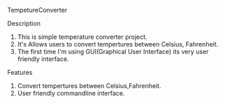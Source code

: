 TempetureConverter

Description
 1.  This is simple temperature converter project.
 2.  It's  Allows  users to convert tempertures between Celsius, Fahrenheit.
 3.  The first time I'm using GUI(Graphical User Interface) its very user friendly interface.

Features
1. Convert tempertures between Celsius,Fahrenheit.
2. User friendly commandline interface.
